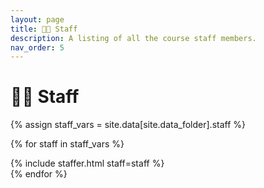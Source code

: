 ```yaml
---
layout: page
title: 👩‍🏫 Staff
description: A listing of all the course staff members.
nav_order: 5
---
```


# 👩‍🏫 Staff

{% assign staff_vars = site.data[site.data_folder].staff %}

{% for staff in staff_vars %}
<div class="role">
  {% include staffer.html staff=staff %}
</div>
{% endfor %}
